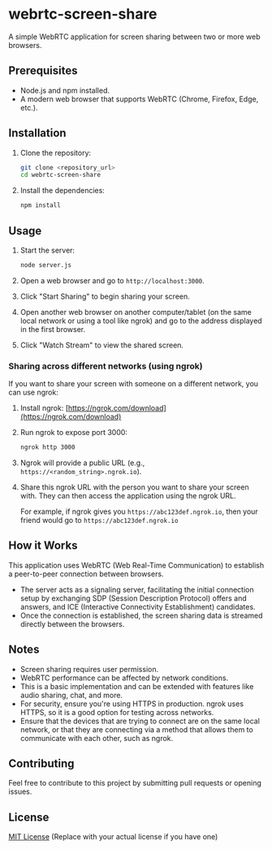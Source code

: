 # webrtc-screen-share

A simple WebRTC application for screen sharing between two or more web browsers.

## Prerequisites

- Node.js and npm installed.
- A modern web browser that supports WebRTC (Chrome, Firefox, Edge, etc.).

## Installation

1.  Clone the repository:

    ```bash
    git clone <repository_url>
    cd webrtc-screen-share
    ```

2.  Install the dependencies:

    ```bash
    npm install
    ```

## Usage

1.  Start the server:

    ```bash
    node server.js
    ```

2.  Open a web browser and go to `http://localhost:3000`.

3.  Click "Start Sharing" to begin sharing your screen.

4.  Open another web browser on another computer/tablet (on the same local network or using a tool like ngrok) and go to the address displayed in the first browser.

5.  Click "Watch Stream" to view the shared screen.

### Sharing across different networks (using ngrok)

If you want to share your screen with someone on a different network, you can use ngrok:

1.  Install ngrok: [https://ngrok.com/download](https://ngrok.com/download)

2.  Run ngrok to expose port 3000:

    ```bash
    ngrok http 3000
    ```

3.  Ngrok will provide a public URL (e.g., `https://<random_string>.ngrok.io`).

4.  Share this ngrok URL with the person you want to share your screen with. They can then access the application using the ngrok URL.

    For example, if ngrok gives you `https://abc123def.ngrok.io`, then your friend would go to `https://abc123def.ngrok.io`

## How it Works

This application uses WebRTC (Web Real-Time Communication) to establish a peer-to-peer connection between browsers.

-   The server acts as a signaling server, facilitating the initial connection setup by exchanging SDP (Session Description Protocol) offers and answers, and ICE (Interactive Connectivity Establishment) candidates.
-   Once the connection is established, the screen sharing data is streamed directly between the browsers.

## Notes

-   Screen sharing requires user permission.
-   WebRTC performance can be affected by network conditions.
-   This is a basic implementation and can be extended with features like audio sharing, chat, and more.
-   For security, ensure you're using HTTPS in production. ngrok uses HTTPS, so it is a good option for testing across networks.
-   Ensure that the devices that are trying to connect are on the same local network, or that they are connecting via a method that allows them to communicate with each other, such as ngrok.

## Contributing

Feel free to contribute to this project by submitting pull requests or opening issues.

## License

[MIT License](LICENSE.txt) (Replace with your actual license if you have one)